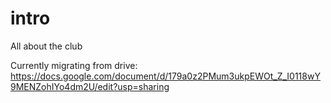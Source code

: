 # intro
All about the club

Currently migrating from drive: https://docs.google.com/document/d/179a0z2PMum3ukpEWOt_Z_I0118wY9MENZohIYo4dm2U/edit?usp=sharing
